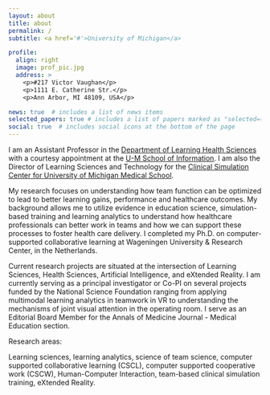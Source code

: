 ```yaml
---
layout: about
title: about
permalink: /
subtitle: <a href='#'>University of Michigan</a> 

profile:
  align: right
  image: prof_pic.jpg
  address: >
    <p>#217 Victor Vaughan</p>
    <p>1111 E. Catherine Str.</p>
    <p>Ann Arbor, MI 48109, USA</p>

news: true  # includes a list of news items
selected_papers: true # includes a list of papers marked as "selected={true}"
social: true  # includes social icons at the bottom of the page
---
```


I am an Assistant Professor in the [Department of Learning Health Sciences](https://medicine.umich.edu/dept/learning-health-sciences) with a courtesy appointment at the [U-M School of Information](https://www.si.umich.edu/people/vitaliy-popov). I am also the Director of Learning Sciences and Technology for the [Clinical Simulation Center for University of Michigan Medical School](https://medicine.umich.edu/dept/clinical-simulation-center). 

My research focuses on understanding how team function can be optimized to lead to better learning gains, performance and healthcare outcomes. My background allows me to utilize evidence in education science, simulation-based training and learning analytics to understand how healthcare professionals can better work in teams and how we can support these processes to foster health care delivery. I completed my Ph.D. on computer-supported collaborative learning at Wageningen University & Research Center, in the Netherlands.

Current research projects are situated at the intersection of Learning Sciences, Health Sciences, Artificial Intelligence, and eXtended Reality. I am currently serving as a principal investigator or Co-PI on several projects funded by the National Science Foundation ranging from applying multimodal learning analytics in teamwork in VR to understanding the mechanisms of joint visual attention in the operating room. I serve as an Editorial Board Member for the Annals of Medicine Journal - Medical Education section. 

<p class="font-weight-bold">Research areas:</p> Learning sciences, learning analytics, science of team science, computer supported collaborative learning (CSCL), computer supported cooperative work (CSCW),  Human-Computer Interaction, team-based clinical simulation training, eXtended Reality.


